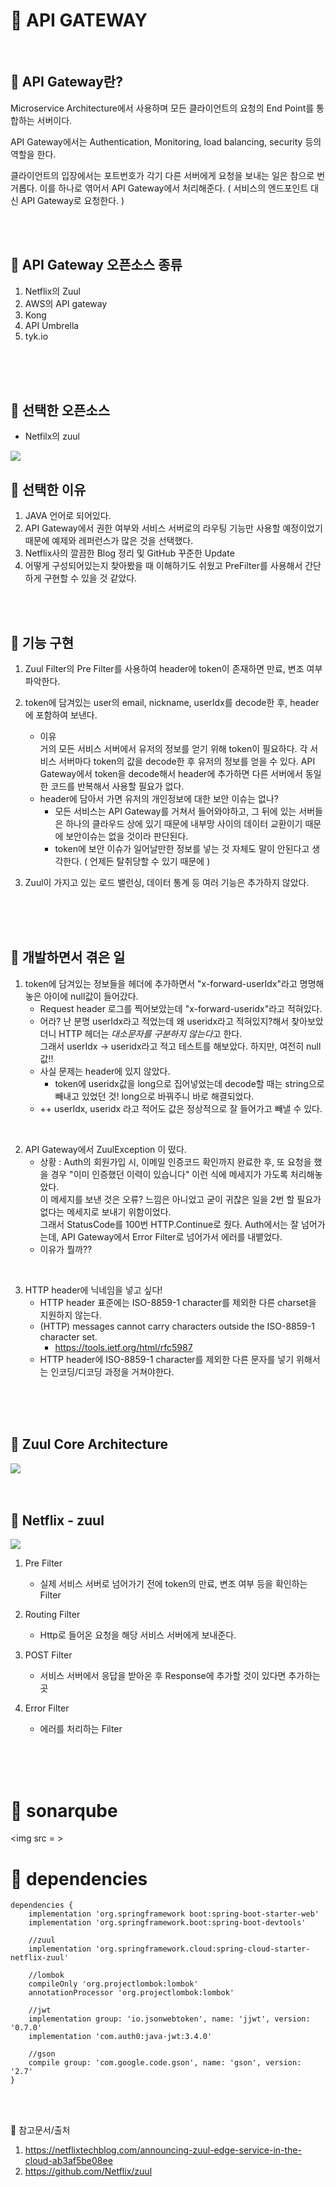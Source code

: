 # :feet: API GATEWAY

</br>

## :pushpin: API Gateway란? 
Microservice Architecture에서 사용하며 모든 클라이언트의 요청의 End Point를 통합하는 서버이다. 

API Gateway에서는 Authentication, Monitoring, load balancing, security 등의 역할을 한다.

클라이언트의 입장에서는 포트번호가 각기 다른 서버에게 요청을 보내는 일은 참으로 번거롭다. 이를 하나로 엮어서 API Gateway에서 처리해준다. ( 서비스의 엔드포인트 대신 API Gateway로 요청한다. )

</br>
</br>

## :pushpin: API Gateway 오픈소스 종류
1. Netflix의 Zuul
2. AWS의 API gateway
2. Kong
3. API Umbrella
4. tyk.io

</br>
</br>
</br>

## :pushpin: 선택한 오픈소스
- Netfilx의 zuul

<img src = https://camo.githubusercontent.com/11d70535a8f8d18b5450bbeb37330880abd20d2e359ea839796023c7398245a1/68747470733a2f2f692e696d6775722e636f6d2f6d52536f7345702e706e67>

</br>


## :pushpin: 선택한 이유
1. JAVA 언어로 되어있다.
2. API Gateway에서 권한 여부와 서비스 서버로의 라우팅 기능만 사용할 예정이었기 때문에 예제와 레퍼런스가 많은 것을 선택했다. 
3. Netflix사의 깔끔한 Blog 정리 및 GitHub 꾸준한 Update
4. 어떻게 구성되어있는지 찾아봤을 때 이해하기도 쉬웠고 PreFilter를 사용해서 간단하게 구현할 수 있을 것 같았다.


</br>
</br>


## :pushpin: 기능 구현
1. Zuul Filter의 Pre Filter를 사용하여 header에 token이 존재하면 만료, 변조 여부 파악한다.

2. token에 담겨있는 user의 email, nickname, userIdx를 decode한 후, header에 포함하여 보낸다.
	- 이유   
		거의 모든 서비스 서버에서 유저의 정보를 얻기 위해 token이 필요하다. 
		각 서비스 서버마다 token의 값을 decode한 후 유저의 정보를 얻을 수 있다.
		API Gateway에서 token을 decode해서 header에 추가하면 다른 서버에서 동일한 코드를 반복해서 사용할 필요가 없다. 
	- header에 담아서 가면 유저의 개인정보에 대한 보안 이슈는 없나?    
		- 모든 서비스는 API Gateway를 거쳐서 들어와야하고, 그 뒤에 있는 서버들은 하나의 클라우드 상에 있기 때문에 내부망 사이의 데이터 교환이기 때문에 보안이슈는 없을 것이라 판단된다.
		- token에 보안 이슈가 일어날만한 정보를 넣는 것 자체도 말이 안된다고 생각한다. ( 언제든 탈취당할 수 있기 때문에 )

3. Zuul이 가지고 있는 로드 밸런싱, 데이터 통계 등 여러 기능은 추가하지 않았다.

</br>
</br>
</br>

## :pushpin: 개발하면서 겪은 일 
1. token에 담겨있는 정보들을 헤더에 추가하면서 "x-forward-userIdx"라고 명명해놓은 아이에 null값이 들어갔다.      
	- Request header 로그를 찍어보았는데 "x-forward-useridx"라고 적혀있다.
	- 어라? 난 분명 userIdx라고 적었는데 왜 useridx라고 적혀있지?해서 찾아보았더니 HTTP 헤더는 *대소문자를 구분하지 않는다*고 한다.    
	그래서 userIdx -> useridx라고 적고 테스트를 해보았다. 
	하지만, 여전히 null값!!       
	- 사실 문제는 header에 있지 않았다. 
		- token에 useridx값을 long으로 집어넣었는데 decode할 때는 string으로 빼내고 있었던 것! long으로 바꿔주니 바로 해결되었다.
	- ++ userIdx, useridx 라고 적어도 값은 정상적으로 잘 들어가고 빼낼 수 있다.

<br>

2. API Gateway에서 ZuulException 이 떴다. 
	- 상황 : Auth의 회원가입 시, 이메일 인증코드 확인까지 완료한 후, 또 요청을 했을 경우 "이미 인증했던 이력이 있습니다" 이런 식에 메세지가 가도록 처리해놓았다.    
	이 메세지를 보낸 것은 오류? 느낌은 아니었고 굳이 귀찮은 일을 2번 할 필요가 없다는 메세지로 보내기 위함이었다.    
	그래서 StatusCode를 100번 HTTP.Continue로 줬다.
	Auth에서는 잘 넘어가는데, API Gateway에서 Error Filter로 넘어가서 에러를 내뱉었다.
	- 이유가 뭘까??

<br>

3. HTTP header에 닉네임을 넣고 싶다!
	- HTTP header 표준에는 ISO-8859-1 character를 제외한 다른 charset을 지원하지 않는다. 
	- (HTTP) messages cannot carry characters outside the ISO-8859-1 character set.
		- https://tools.ietf.org/html/rfc5987
	- HTTP header에 ISO-8859-1 character를 제외한 다른 문자를 넣기 위해서는 인코딩/디코딩 과정을 거쳐야한다.
	
</br>
</br>
</br>

## :pushpin: Zuul Core Architecture

<img src=https://miro.medium.com/max/1250/1*j9iGkeQ7bPK2nC1a7BgFOw.png>


</br>
</br>
</br>

## :pushpin: Netflix - zuul
<img src =https://blog.kakaocdn.net/dn/cBrBfn/btqBlz6XzgX/C4DRCKBGRtuccpXCSov2r0/img.png>

1. Pre Filter
	- 실제 서비스 서버로 넘어가기 전에 token의 만료, 변조 여부 등을 확인하는 Filter

2. Routing Filter
	- Http로 들어온 요청을 해당 서비스 서버에게 보내준다. 

3. POST Filter
	- 서비스 서버에서 응답을 받아온 후 Response에 추가할 것이 있다면 추가하는 곳

4. Error Filter
	- 에러를 처리하는 Filter

</br></br>
</br>

# :pushpin: sonarqube
<img src = >


# :pushpin: dependencies
```
dependencies {
	implementation 'org.springframework boot:spring-boot-starter-web'
	implementation 'org.springframework.boot:spring-boot-devtools'

	//zuul
	implementation 'org.springframework.cloud:spring-cloud-starter-netflix-zuul'

	//lombok
	compileOnly 'org.projectlombok:lombok'
	annotationProcessor 'org.projectlombok:lombok'

	//jwt
	implementation group: 'io.jsonwebtoken', name: 'jjwt', version: '0.7.0'
	implementation 'com.auth0:java-jwt:3.4.0'

	//gson
	compile group: 'com.google.code.gson', name: 'gson', version: '2.7'
}
```

</br>
<br>

:pushpin: 참고문서/출처
1. https://netflixtechblog.com/announcing-zuul-edge-service-in-the-cloud-ab3af5be08ee
2. https://github.com/Netflix/zuul

